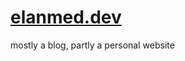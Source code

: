 # [elanmed.dev](https://elanmed.dev)

mostly a blog, partly a personal website

<!--
todo:
- small animations here and there
- make home full page, more cards
- test coverage
- clean up colors, don't use primary for text
- switch to mdx
- await all profile images with loading skeleton
-->
